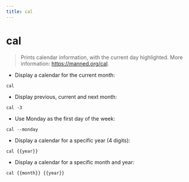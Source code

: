 ```yaml
---
title: cal
---
```

# cal

> Prints calendar information, with the current day highlighted.
> More information: <https://manned.org/cal>.

- Display a calendar for the current month:

`cal`

- Display previous, current and next month:

`cal -3`

- Use Monday as the first day of the week:

`cal --monday`

- Display a calendar for a specific year (4 digits):

`cal {{year}}`

- Display a calendar for a specific month and year:

`cal {{month}} {{year}}`
